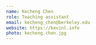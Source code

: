 ```yaml
---
name: Kecheng Chen
role: Teaching assistant
email: kecheng_chen@berkeley.edu
website: https://kevinl.info
photo: kecheng.chen.jpg
---
```

